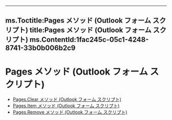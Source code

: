 

---
ms.Toctitle:Pages メソッド (Outlook フォーム スクリプト)
title:Pages メソッド (Outlook フォーム スクリプト)
ms.ContentId:1fac245c-05c1-4248-8741-33b0b006b2c9
---
# Pages メソッド (Outlook フォーム スクリプト)


- [Pages.Clear メソッド (Outlook フォーム スクリプト)](48f28487-197a-c938-7051-b21f1ca17a72.md)
- [Pages.Item メソッド (Outlook フォーム スクリプト)](c2d80659-9741-115b-a78e-553e2b42f8d2.md)
- [Pages.Remove メソッド (Outlook フォーム スクリプト)](1b95644f-005f-e0b3-8f1e-4f125d22cad9.md)



